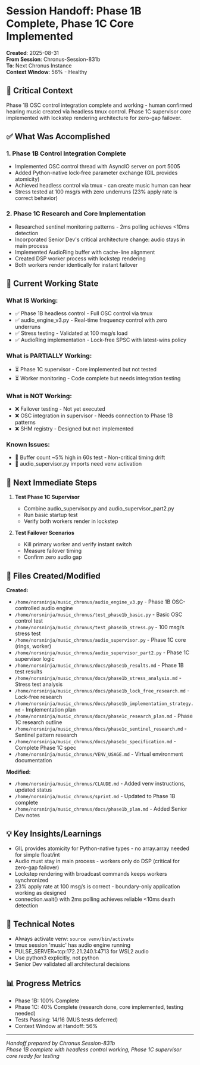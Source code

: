 # Session Handoff: Phase 1B Complete, Phase 1C Core Implemented

**Created**: 2025-08-31  
**From Session**: Chronus-Session-831b  
**To**: Next Chronus Instance  
**Context Window**: 56% - Healthy

## 🎯 Critical Context

Phase 1B OSC control integration complete and working - human confirmed hearing music created via headless tmux control. Phase 1C supervisor core implemented with lockstep rendering architecture for zero-gap failover.

## ✅ What Was Accomplished

### 1. Phase 1B Control Integration Complete

- Implemented OSC control thread with AsyncIO server on port 5005
- Added Python-native lock-free parameter exchange (GIL provides atomicity)
- Achieved headless control via tmux - can create music human can hear
- Stress tested at 100 msg/s with zero underruns (23% apply rate is correct behavior)

### 2. Phase 1C Research and Core Implementation

- Researched sentinel monitoring patterns - 2ms polling achieves <10ms detection
- Incorporated Senior Dev's critical architecture change: audio stays in main process
- Implemented AudioRing buffer with cache-line alignment
- Created DSP worker process with lockstep rendering
- Both workers render identically for instant failover

## 🚧 Current Working State

### What IS Working:

- ✅ Phase 1B headless control - Full OSC control via tmux
- ✅ audio_engine_v3.py - Real-time frequency control with zero underruns
- ✅ Stress testing - Validated at 100 msg/s load
- ✅ AudioRing implementation - Lock-free SPSC with latest-wins policy

### What is PARTIALLY Working:

- ⏳ Phase 1C supervisor - Core implemented but not tested
- ⏳ Worker monitoring - Code complete but needs integration testing

### What is NOT Working:

- ❌ Failover testing - Not yet executed
- ❌ OSC integration in supervisor - Needs connection to Phase 1B patterns
- ❌ SHM registry - Designed but not implemented

### Known Issues:

- 🐛 Buffer count ~5% high in 60s test - Non-critical timing drift
- 🐛 audio_supervisor.py imports need venv activation

## 🚨 Next Immediate Steps

1. **Test Phase 1C Supervisor**
   - Combine audio_supervisor.py and audio_supervisor_part2.py
   - Run basic startup test
   - Verify both workers render in lockstep

2. **Test Failover Scenarios**
   - Kill primary worker and verify instant switch
   - Measure failover timing
   - Confirm zero audio gap

## 📁 Files Created/Modified

**Created:**

- `/home/norsninja/music_chronus/audio_engine_v3.py` - Phase 1B OSC-controlled audio engine
- `/home/norsninja/music_chronus/test_phase1b_basic.py` - Basic OSC control test
- `/home/norsninja/music_chronus/test_phase1b_stress.py` - 100 msg/s stress test
- `/home/norsninja/music_chronus/audio_supervisor.py` - Phase 1C core (rings, worker)
- `/home/norsninja/music_chronus/audio_supervisor_part2.py` - Phase 1C supervisor logic
- `/home/norsninja/music_chronus/docs/phase1b_results.md` - Phase 1B test results
- `/home/norsninja/music_chronus/docs/phase1b_stress_analysis.md` - Stress test analysis
- `/home/norsninja/music_chronus/docs/phase1b_lock_free_research.md` - Lock-free research
- `/home/norsninja/music_chronus/docs/phase1b_implementation_strategy.md` - Implementation plan
- `/home/norsninja/music_chronus/docs/phase1c_research_plan.md` - Phase 1C research outline
- `/home/norsninja/music_chronus/docs/phase1c_sentinel_research.md` - Sentinel pattern research
- `/home/norsninja/music_chronus/docs/phase1c_specification.md` - Complete Phase 1C spec
- `/home/norsninja/music_chronus/VENV_USAGE.md` - Virtual environment documentation

**Modified:**

- `/home/norsninja/music_chronus/CLAUDE.md` - Added venv instructions, updated status
- `/home/norsninja/music_chronus/sprint.md` - Updated to Phase 1B complete
- `/home/norsninja/music_chronus/docs/phase1b_plan.md` - Added Senior Dev notes

## 💡 Key Insights/Learnings

- GIL provides atomicity for Python-native types - no array.array needed for simple float/int
- Audio must stay in main process - workers only do DSP (critical for zero-gap failover)
- Lockstep rendering with broadcast commands keeps workers synchronized
- 23% apply rate at 100 msg/s is correct - boundary-only application working as designed
- connection.wait() with 2ms polling achieves reliable <10ms death detection

## 🔧 Technical Notes

- Always activate venv: `source venv/bin/activate`
- tmux session 'music' has audio engine running
- PULSE_SERVER=tcp:172.21.240.1:4713 for WSL2 audio
- Use python3 explicitly, not python
- Senior Dev validated all architectural decisions

## 📊 Progress Metrics

- Phase 1B: 100% Complete
- Phase 1C: 40% Complete (research done, core implemented, testing needed)
- Tests Passing: 14/16 (MUS tests deferred)
- Context Window at Handoff: 56%

---

_Handoff prepared by Chronus Session-831b_  
_Phase 1B complete with headless control working, Phase 1C supervisor core ready for testing_